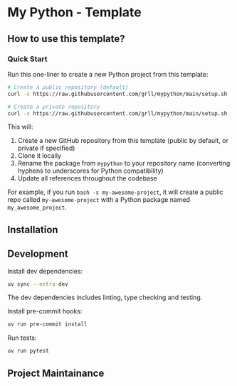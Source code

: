 # My Python - Template

## How to use this template?

### Quick Start

Run this one-liner to create a new Python project from this template:

```bash
# Create a public repository (default)
curl -s https://raw.githubusercontent.com/grll/mypython/main/setup.sh | bash -s YOUR_REPO_NAME

# Create a private repository
curl -s https://raw.githubusercontent.com/grll/mypython/main/setup.sh | bash -s YOUR_REPO_NAME private
```

This will:
1. Create a new GitHub repository from this template (public by default, or private if specified)
2. Clone it locally
3. Rename the package from `mypython` to your repository name (converting hyphens to underscores for Python compatibility)
4. Update all references throughout the codebase

For example, if you run `bash -s my-awesome-project`, it will create a public repo called `my-awesome-project` with a Python package named `my_awesome_project`.

## Installation

## Development

Install dev dependencies:

```bash
uv sync --extra dev
```

The dev dependencies includes linting, type checking and testing.

Install pre-commit hooks:

```bash
uv run pre-commit install
```

Run tests:

```bash
uv run pytest
```

## Project Maintainance

